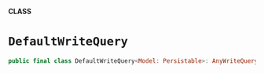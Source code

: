 **CLASS**

# `DefaultWriteQuery`

```swift
public final class DefaultWriteQuery<Model: Persistable>: AnyWriteQuery<Model>
```

